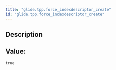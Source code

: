 ```yaml
---
title: "glide.tpp.force_indexdescriptor_create"
id: "glide.tpp.force_indexdescriptor_create"
---
```

## Description



## Value: 
```
true
```